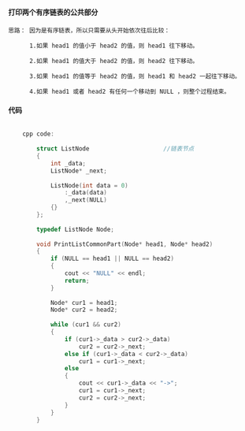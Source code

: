 #### 打印两个有序链表的公共部分

	思路： 因为是有序链表，所以只需要从头开始依次往后比较：
	
		  1.如果 head1 的值小于 head2 的值，则 head1 往下移动。
		  
		  2.如果 head1 的值大于 head2 的值，则 head2 往下移动。
		  
		  3.如果 head1 的值等于 head2 的值，则 head1 和 head2 一起往下移动。
		  
		  4.如果 head1 或者 head2 有任何一个移动到 NULL ，则整个过程结束。 



#### 代码

```cpp

	cpp code:
		
		struct ListNode                     //链表节点
		{
			int _data;
			ListNode* _next;
		
			ListNode(int data = 0)
				:_data(data)
				,_next(NULL)
			{}
		};
		
		typedef ListNode Node;
		
		void PrintListCommonPart(Node* head1, Node* head2)
		{
			if (NULL == head1 || NULL == head2)
			{
				cout << "NULL" << endl;
				return;
			}
		
			Node* cur1 = head1;
			Node* cur2 = head2;
		
			while (cur1 && cur2)
			{
				if (cur1->_data > cur2->_data)
					cur2 = cur2->_next;
				else if (cur1->_data < cur2->_data)
					cur1 = cur1->_next;
				else
				{
					cout << cur1->_data << "->";
					cur1 = cur1->_next;
					cur2 = cur2->_next;
				}
			}
		}
		
		
```



    
